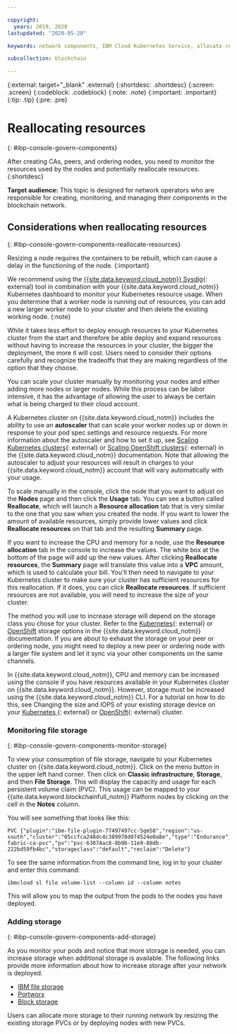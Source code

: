 ```yaml
---

copyright:
  years: 2019, 2020
lastupdated: "2020-05-20"

keywords: network components, IBM Cloud Kubernetes Service, allocate resources, batch timeout, reallocate resources, LevelDB, CouchDB

subcollection: blockchain

---
```


{:external: target="_blank" .external}
{:shortdesc: .shortdesc}
{:screen: .screen}
{:codeblock: .codeblock}
{:note: .note}
{:important: .important}
{:tip: .tip}
{:pre: .pre}

# Reallocating resources
{: #ibp-console-govern-components}



After creating CAs, peers, and ordering nodes, you need to monitor the resources used by the nodes and potentially reallocate resources.
{:shortdesc}

**Target audience:** This topic is designed for network operators who are responsible for creating, monitoring, and managing their components in the blockchain network.
## Considerations when reallocating resources
{: #ibp-console-govern-components-reallocate-resources}

Resizing a node requires the containers to be rebuilt, which can cause a delay in the functioning of the node.
{:important}

We recommend using the [{{site.data.keyword.cloud_notm}} Sysdig](https://www.ibm.com/cloud/sysdig){: external} tool in combination with your {{site.data.keyword.cloud_notm}} Kubernetes dashboard to monitor your Kubernetes resource usage. When you determine that a worker node is running out of resources, you can add a new larger worker node to your cluster and then delete the existing working node.
{:note}




While it takes less effort to deploy enough resources to your Kubernetes cluster from the start and therefore be able deploy and expand resources without having to increase the resources in your cluster, the bigger the deployment, the more it will cost. Users need to consider their options carefully and recognize the tradeoffs that they are making regardless of the option that they choose.


You can scale your cluster manually by monitoring your nodes and either adding more nodes or larger nodes. While this process can be labor intensive, it has the advantage of allowing the user to always be certain what is being charged to their cloud account.

A Kubernetes cluster on {{site.data.keyword.cloud_notm}} includes the ability to use an **autoscaler** that can scale your worker nodes up or down in response to your pod spec settings and resource requests. For more information about the autoscaler and how to set it up, see [Scaling Kubernetes clusters](/docs/containers?topic=containers-ca#ca){: external} or [Scaling OpenShift clusters](/docs/openshift?topic=openshift-ca){: external} in the {{site.data.keyword.cloud_notm}} documentation. Note that allowing the autoscaler to adjust your resources will result in charges to your {{site.data.keyword.cloud_notm}} account that will vary automatically with your usage.

To scale manually in the console, click the node that you want to adjust on the **Nodes** page and then click the **Usage** tab. You can see a button called **Reallocate**, which will launch a **Resource allocation** tab that is very similar to the one that you saw when you created the node. If you want to lower the amount of available resources, simply provide lower values and click **Reallocate resources** on that tab and the resulting **Summary** page.

If you want to increase the CPU and memory for a node, use the **Resource allocation** tab in the console to increase the values. The white box at the bottom of the page will add up the new values. After clicking **Reallocate resources**, the **Summary** page will translate this value into a **VPC** amount, which is used to calculate your bill. You'll then need to navigate to your Kubernetes cluster to make sure your cluster has sufficient resources for this reallocation. If it does, you can click **Reallocate resources**. If sufficient resources are not available, you will need to increase the size of your cluster.

The method you will use to increase storage will depend on the storage class you chose for your cluster.  Refer to the [Kubernetes](/docs/containers?topic=containers-kube_concepts#kube_concepts){: external} or [OpenShift](/docs/openshift?topic=openshift-kube_concepts) storage options in the {{site.data.keyword.cloud_notm}} documentation. If you are about to exhaust the storage on your peer or ordering node, you might need to deploy a new peer or ordering node with a larger file system and let it sync via your other components on the same channels.

In {{site.data.keyword.cloud_notm}}, CPU and memory can be increased using the console if you have resources available in your Kubernetes cluster on {{site.data.keyword.cloud_notm}}. However, storage must be increased using the {{site.data.keyword.cloud_notm}} CLI. For a tutorial on how to do this, see Changing the size and IOPS of your existing storage device on your [Kubernetes ](/docs/containers?topic=containers-file_storage#file_change_storage_configuration){: external} or [OpenShift](/docs/openshift?topic=openshift-block_storage#block_change_storage_configuration){: external} cluster.





### Monitoring file storage
{: #ibp-console-govern-components-monitor-storage}

To view your consumption of file storage, navigate to your Kubernetes cluster on {{site.data.keyword.cloud_notm}}. Click on the menu button in the upper left hand corner. Then click on **Classic infrastructure**, **Storage**, and then **File Storage**. This will display the capacity and usage for each persistent volume claim (PVC). This usage can be mapped to your {{site.data.keyword.blockchainfull_notm}} Platform nodes by clicking on the cell in the **Notes** column.

You will see something that looks like this:

```
PVC {"plugin":"ibm-file-plugin-77497497cc-5qm58","region":"us-south","cluster":"05ccfca248dc4c389978d074524e0a8e","type":"Endurance","ns":"n4c817f","pvc":"n4c817forg1ca-fabric-ca-pvc","pv":"pvc-63074ac8-8b9b-11e9-88db-222bd59fb4bc","storageclass":"default","reclaim":"Delete"}
```

To see the same information from the command line, log in to your cluster and enter this command:

```
ibmcloud sl file volume-list --column id --column notes
```

This will allow you to map the output from the pods to the nodes you have deployed.

### Adding storage
{: #ibp-console-govern-components-add-storage}

As you monitor your pods and notice that more storage is needed, you can increase storage when additional storage is available. The following links provide more information about how to increase storage after your network is deployed.

- [IBM file storage](/docs/FileStorage?topic=FileStorage-expandCapacity)
- [Portworx](https://docs.portworx.com/portworx-install-with-kubernetes/storage-operations/create-pvcs/resize-pvc/)
- [Block storage](/docs/BlockStorage?topic=BlockStorage-expandingcapacity#expandingcapacity)

Users can allocate more storage to their running network by resizing the existing storage PVCs or by deploying nodes with new PVCs.


